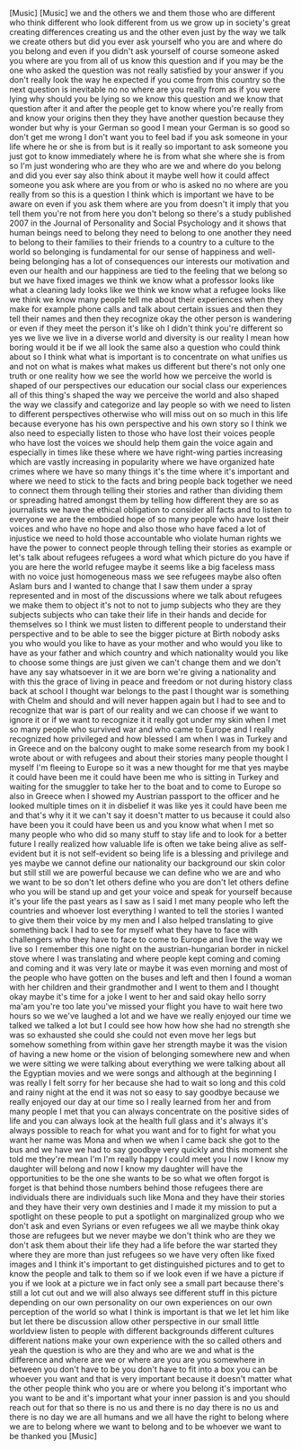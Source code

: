 
[Music]
[Music]
we and the others we and them those who
are different who think different who
look different from us we grow up in
society&#39;s great creating differences
creating us and the other even just by
the way we talk we create others but did
you ever ask yourself who you are and
where do you belong and even if you
didn&#39;t ask yourself of course someone
asked you where are you from all of us
know this question and if you may be the
one who asked the question was not
really satisfied by your answer if you
don&#39;t really look the way he expected if
you come from this country so the next
question is inevitable no no where are
you really from as if you were lying why
should you be lying so we know this
question and we know that question after
it and after the people get to know
where you&#39;re really from and know your
origins then they they have another
question because they wonder but why is
your German so good I mean your German
is so good so don&#39;t get me wrong I don&#39;t
want you to feel bad if you ask someone
in your life where he or she is from but
is it really so important to ask someone
you just got to know immediately where
he is from what she where she is from
so I&#39;m just wondering who are they who
are we and where do you belong and did
you ever say also think about it maybe
well how it could affect someone you ask
where are you from or who is asked no no
where are you really from so this is a
question I think which is important we
have to be aware on
even if you ask them where are you from
doesn&#39;t it imply that you tell them
you&#39;re not from here you don&#39;t belong so
there&#39;s a study published 2007 in the
Journal of Personality and Social
Psychology and it shows that human
beings need to belong they need to
belong to one another they need to
belong to their families to their
friends to a country to a culture to the
world so belonging is fundamental for
our sense of happiness and well-being
belonging has a lot of consequences our
interests our motivation and even our
health and our happiness are tied to the
feeling that we belong so but we have
fixed images we think we know what a
professor looks like what a cleaning
lady looks like we think we know what a
refugee looks like we think we know many
people tell me about their experiences
when they make for example phone calls
and talk about certain issues and then
they tell their names and then they
recognize okay the other person is
wandering or even if they meet the
person it&#39;s like oh I didn&#39;t think
you&#39;re different so yes we live we live
in a diverse world and diversity is our
reality
I mean how boring would it be if we all
look the same also a question who could
think about so I think what what is
important is to concentrate on what
unifies us and not on what is makes what
makes us different but there&#39;s not only
one truth or one reality how we see the
world how we perceive the world is
shaped of our perspectives our education
our social class our experiences all of
this thing&#39;s shaped the way we perceive
the world and also shaped the way we
classify and categorize and lay
people so with we need to listen to
different perspectives otherwise who
will miss out on so much in this life
because everyone has his own perspective
and his own story so I think we also
need to especially listen to those who
have lost their voices people who have
lost the voices we should help them gain
the voice again and especially in times
like these where we have right-wing
parties increasing which are vastly
increasing in popularity where we have
organized hate crimes where we have so
many things it&#39;s the time where it&#39;s
important and where we need to stick to
the facts and bring people back together
we need to connect them through telling
their stories and rather than dividing
them or spreading hatred amongst them by
telling how different they are so as
journalists we have the ethical
obligation to consider all facts and to
listen to everyone we are the embodied
hope of so many people who have lost
their voices and who have no hope and
also those who have faced a lot of
injustice we need to hold those
accountable who violate human rights we
have the power to connect people through
telling their stories as example or
let&#39;s talk about refugees refugees a
word what which picture do you have if
you are here the world refugee maybe it
seems like a big faceless mass with no
voice just homogeneous mass we see
refugees maybe also often Aslam burs and
I wanted to change that I saw them under
a spray represented and in most of the
discussions where we talk about refugees
we make them to object it&#39;s not to not
to jump subjects who they are they
subjects subjects who can take their
life in their hands and decide for
themselves so I think we must listen to
different people to understand their
perspective and to be able to see the
bigger picture at Birth nobody asks you
who would you like to have as your
mother and who would you like to have as
your father and which country and which
nationality would you like to choose
some things are just given we can&#39;t
change them and we don&#39;t have any say
whatsoever in it we are born we&#39;re
giving a nationality and with this the
grace of living in peace and freedom or
not during history class back at school
I thought war belongs to the past
I thought war is something with Chelm
and should and will never happen again
but I had to see and to recognize that
war is part of our reality and we can
choose if we want to ignore it or if we
want to recognize it it really got under
my skin when I met so many people who
survived war and who came to Europe and
I really recognized how privileged and
how blessed I am when I was in Turkey
and in Greece and on the balcony ought
to make some research from my book I
wrote about or with refugees and about
their stories many people thought I
myself I&#39;m fleeing to Europe so it was a
new thought for me that yes maybe it
could have been me it could have been me
who is sitting in Turkey and waiting for
the smuggler to take her to the boat and
to come to Europe so also in Greece when
I showed my Austrian passport to the
officer and he looked multiple times on
it in disbelief it was like yes it could
have been me and that&#39;s why it it we
can&#39;t say it doesn&#39;t matter to us
because it could also have been you it
could have been us and you know what
when I met so many people who who did so
many stuff to stay
life and to look for a better future I
really realized how valuable life is
often we take being alive as
self-evident but it is not self-evident
so being life is a blessing and
privilege and yes maybe we cannot define
our nationality our background our skin
color but still still we are powerful
because we can define who we are and who
we want to be so don&#39;t let others define
who you are don&#39;t let others define who
you will be stand up and get your voice
and speak for yourself because it&#39;s your
life the past years as I saw as I said I
met many people who left the countries
and whoever lost everything I wanted to
tell the stories I wanted to give them
their voice by my men and I also helped
translating to give something back I had
to see for myself what they have to face
with challengers who they have to face
to come to Europe and live the way we
live
so I remember this one night on the
austrian-hungarian border in nickel
stove where I was translating and where
people kept coming and coming and coming
and it was very late or maybe it was
even morning and most of the people who
have gotten on the buses and left and
then I found a woman with her children
and their grandmother and I went to them
and I thought okay maybe it&#39;s time for a
joke I went to her and said okay hello
sorry ma&#39;am
you&#39;re too late you&#39;ve missed your
flight you have to wait here two hours
so we we&#39;ve laughed a lot and we have we
really enjoyed our time we talked we
talked a lot but I could see how how how
she had no strength she was so exhausted
she could she could not even move her
legs but somehow something from within
gave her strength maybe it was the
vision of having a new home or the
vision of belonging somewhere new and
when we were sitting we were talking
about everything we were talking about
all the Egyptian movies and we were
songs and although at the beginning I
was really I felt sorry for her because
she had to wait so long and this cold
and rainy night at the end it was not so
easy to say goodbye because we really
enjoyed our day at our time so I really
learned from her and from many people I
met that you can always concentrate on
the positive sides of life and you can
always look at the health full glass and
it&#39;s always it&#39;s always possible to
reach for what you want and for to fight
for what you want
her name was Mona and when we when I
came back she got to the bus and we have
we had to say goodbye very quickly and
this moment she told me they&#39;re mean I&#39;m
I&#39;m really happy I could meet you I now
I know my daughter will belong and now I
know my daughter will have the
opportunities to be the one she wants to
be so what we often forgot is forget is
that behind those numbers behind those
refugees there are individuals there are
individuals such like Mona and they have
their stories and they have their very
own destinies and I made it my mission
to put a spotlight on these people to
put a spotlight on marginalized group
who we don&#39;t ask and even Syrians or
even refugees we all we maybe think okay
those are refugees but we never maybe we
don&#39;t think who are they we don&#39;t ask
them about their life they had a life
before the war started they where they
are more than just refugees so we have
very often like fixed images and I think
it&#39;s important to get distinguished
pictures and to get to know the people
and talk to them so if we look even if
we have a picture if you if we look at a
picture we in fact only see a small part
because there&#39;s still a lot cut out and
we will also always see different stuff
in this picture depending on our own
personality on our own experiences on
our own perception of the world so what
I think is important is that we let let
him like but let there be discussion
allow other perspective in our small
little worldview listen to people with
different backgrounds different cultures
different nations make your own
experience with the so called others and
yeah the question is who are they and
who are we and what is the difference
and where are we
or where are you are you somewhere in
between you don&#39;t have to be you don&#39;t
have to fit into a box
you can be whoever you want and that is
very important because it doesn&#39;t matter
what the other people think who you are
or where you belong it&#39;s important who
you want to be and it&#39;s important what
your inner passion is and you should
reach out for that so there is no us and
there is no day there is no us and there
is no day we are all humans and we all
have the right to belong where we are to
belong where we want to belong and to be
whoever we want to be thanked
you
[Music]
